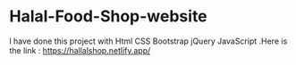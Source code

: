 # Halal-Food-Shop-website
l have done this project with Html CSS Bootstrap jQuery JavaScript .Here is the link :  https://hallalshop.netlify.app/
